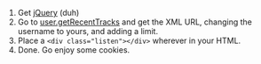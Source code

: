 1. Get [jQuery](http://jquery.com/) (duh)
2. Go to [user.getRecentTracks](http://www.last.fm/api/show/user.getRecentTracks) and get the XML URL, changing the username to yours, and adding a limit.
3. Place a `<div class="listen"></div>` wherever in your HTML.
4. Done. Go enjoy some cookies.